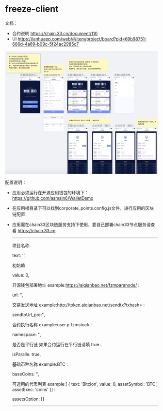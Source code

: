 # freeze-client

文档：
- 合约说明 https://chain.33.cn/document/110
- UI https://lanhuapp.com/web/#/item/project/board?pid=69b98751-686d-4a69-b09c-5f24ac2985c7

![UI](./docs/UI.jpg)

配置说明：
- 应用必须运行在开源应用钱包的环境下：https://github.com/asmain6/WalletDemo
- 在应用根目录下可以找到corporate_points.config.js文件，进行应用的区块链配置
- 应用需在chain33区块链服务支持下使用，要自己部署chain33节点服务请查看 https://chain.33.cn
  
  ---

  项目名称:
  
     text: '',
    
  初始值
  
     value: 0,
    
  开源钱包部署地址 example:https://aiqianbao.net/fzmparanode/ :
  
    url: '',
    
  交易发送地址 example:http://token.aiqianbao.net/sendtx?txhash= :
  
    sendtoUrl_pre:'',
    
  合约执行名称  example:user.p.fzmstock :
  
    namespace: '',
    
  是否是平行链 如果合约运行在平行链请填 true :
  
    isParalle: true,
    
  基础币种名称 example:BTC :
  
    baseCoins: '',
    
  可选用的代币列表 example:[ { text: 'Bitcion', value: 0, assetSymbol: 'BTC', assetExec: 'coins' }] :
  
    assetsOption: []


    ---



